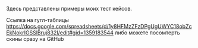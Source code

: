 Здесь представлены примеры моих тест кейсов.

Ссылка на гугл-таблицы https://docs.google.com/spreadsheets/d/1y8HFMzZFzDPgUgUWYC18obZcEkNokrIGSSlBruj832I/edit#gid=1359183544
либо можете посомтерть скины сразу на GitHub
